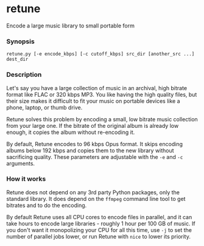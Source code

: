 # retune
Encode a large music library to small portable form

### Synopsis
`retune.py [-e encode_kbps] [-c cutoff_kbps] src_dir [another_src ...] dest_dir`

### Description
Let's say you have a large collection of music in an archival, high bitrate
format like FLAC or 320 kbps MP3.  You like having the high quality files,
but their size makes it difficult to fit your music on portable devices like
a phone, laptop, or thumb drive.

Retune solves this problem by encoding a small, low bitrate music collection
from your large one.  If the bitrate of the original album is already low
enough, it copies the album without re-encoding it.

By default, Retune encodes to 96 kbps Opus format.  It skips encoding albums
below 192 kbps and copies them to the new library without sacrificing quality.
These parameters are adjustable with the `-e` and `-c` arguments.

### How it works
Retune does not depend on any 3rd party Python packages, only the standard
library.  It does depend on the `ffmpeg` command line tool to get bitrates
and to do the encoding.

By default Retune uses all CPU cores to encode files in parallel, and it can
take hours to encode large libraries - roughly 1 hour per 100 GB of music.  If
you don't want it monopolizing your CPU for all this time, use `-j` to set the
number of parallel jobs lower, or run Retune with `nice` to lower its priority.
